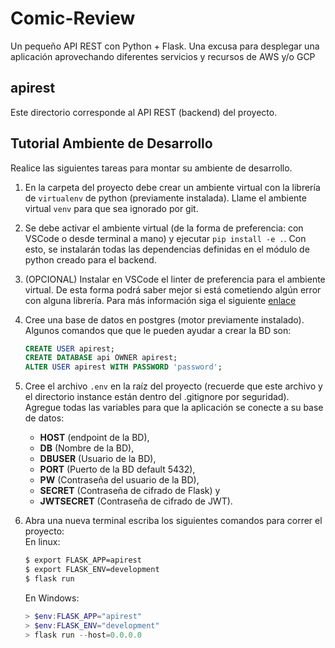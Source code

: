 # Comic-Review
Un pequeño API REST con Python + Flask. Una excusa para desplegar una aplicación aprovechando diferentes servicios y recursos de AWS y/o GCP 

## apirest
Este directorio corresponde al API REST (backend) del proyecto.

## Tutorial Ambiente de Desarrollo
Realice las siguientes tareas para montar su ambiente de desarrollo.

1. En la carpeta del proyecto debe crear un ambiente virtual con la librería de `virtualenv` de python (previamente instalada). Llame el ambiente virtual `venv` para que sea ignorado por git.

2. Se debe activar el ambiente virtual (de la forma de preferencia: con VSCode o desde terminal a mano) y ejecutar `pip install -e .`. Con esto, se instalarán todas las dependencias definidas en el módulo de python creado para el backend.

3. (OPCIONAL) Instalar en VSCode el linter de preferencia para el ambiente virtual. De esta forma podrá saber mejor si está cometiendo algún error con alguna librería. Para más información siga el siguiente [enlace](https://medium.com/@aswens0276/vscode-pylint-setup-and-settings-for-python-flask-with-sqlalchemy-7ade0f14f321)

4. Cree una base de datos en postgres (motor previamente instalado). Algunos comandos que  que le pueden ayudar a crear la BD son:
    ```sql
    CREATE USER apirest;
    CREATE DATABASE api OWNER apirest;
    ALTER USER apirest WITH PASSWORD 'password';
    ```
5. Cree el archivo `.env` en la raíz del proyecto (recuerde que este archivo y el directorio instance están dentro del .gitignore por seguridad). Agregue todas las variables para que la aplicación se conecte a su base de datos:
    - **HOST** (endpoint de la BD), 
    - **DB** (Nombre de la BD), 
    - **DBUSER** (Usuario de la BD), 
    - **PORT** (Puerto de la BD default 5432), 
    - **PW** (Contraseña del usuario de la BD), 
    - **SECRET** (Contraseña de cifrado de Flask) y 
    - **JWTSECRET** (Contraseña de cifrado de JWT).

6. Abra una nueva terminal escriba los siguientes comandos para correr el proyecto:  
    En linux:
    ```bash
    $ export FLASK_APP=apirest
    $ export FLASK_ENV=development
    $ flask run
    ```
    En Windows:
    ```Powershell
    > $env:FLASK_APP="apirest"
    > $env:FLASK_ENV="development"
    > flask run --host=0.0.0.0
    ```
